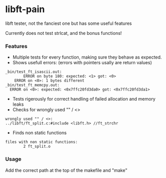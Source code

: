 # libft-pain
libft tester, not the fanciest one but has some useful features

Currently does not test strlcat, and the bonus functions!

### Features

- Multiple tests for every function, making sure they behave as expected.
- Shows usefull errors: (errors with pointers usally are return values)
```
_bin/test_ft_isascii.out:
		ERROR on byte 180: expected: <1> got: <0>
	ERROR on <0>: 1 bytes different
_bin/test_ft_memcpy.out:
  ERROR on <0>: expected: <0x7ffc20fd3da0> got: <0x7ffc20fd3da1>
```
- Tests rigerously for correct handling of failed allocation and memory leaks
- Checks for wrongly used "" / <>
```
wrongly used "" / <>:
../libft/ft_split.c:#include <libft.h> //ft_strchr
```
- Finds non static functions
```
files with non static functions:
		2 ft_split.o
```

### Usage

Add the correct path at the top of the makefile and "make"
